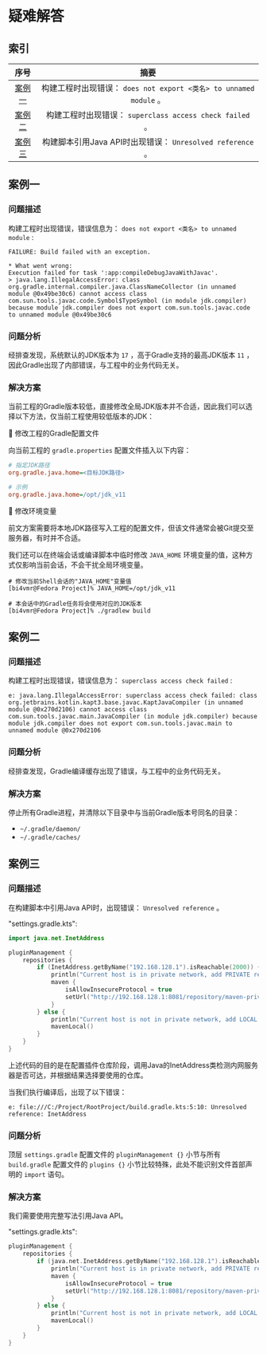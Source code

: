 # 疑难解答
## 索引

<div align="center">

|       序号        |                                摘要                                |
| :---------------: | :----------------------------------------------------------------: |
| [案例一](#案例一) | 构建工程时出现错误： `does not export <类名> to unnamed module` 。 |
| [案例二](#案例二) |      构建工程时出现错误： `superclass access check failed` 。      |
| [案例三](#案例三) |     构建脚本引用Java API时出现错误： `Unresolved reference` 。     |

</div>

## 案例一
### 问题描述
构建工程时出现错误，错误信息为： `does not export <类名> to unnamed module` :

```text
FAILURE: Build failed with an exception.

* What went wrong:
Execution failed for task ':app:compileDebugJavaWithJavac'.
> java.lang.IllegalAccessError: class org.gradle.internal.compiler.java.ClassNameCollector (in unnamed module @0x49be30c6) cannot access class com.sun.tools.javac.code.Symbol$TypeSymbol (in module jdk.compiler) because module jdk.compiler does not export com.sun.tools.javac.code to unnamed module @0x49be30c6
```

### 问题分析
经排查发现，系统默认的JDK版本为 `17` ，高于Gradle支持的最高JDK版本 `11` ，因此Gradle出现了内部错误，与工程中的业务代码无关。

### 解决方案
当前工程的Gradle版本较低，直接修改全局JDK版本并不合适，因此我们可以选择以下方法，仅当前工程使用较低版本的JDK：

🔷 修改工程的Gradle配置文件

向当前工程的 `gradle.properties` 配置文件插入以下内容：

```ini
# 指定JDK路径
org.gradle.java.home=<目标JDK路径>

# 示例
org.gradle.java.home=/opt/jdk_v11
```

🔷 修改环境变量

前文方案需要将本地JDK路径写入工程的配置文件，但该文件通常会被Git提交至服务器，有时并不合适。

我们还可以在终端会话或编译脚本中临时修改 `JAVA_HOME` 环境变量的值，这种方式仅影响当前会话，不会干扰全局环境变量。

```text
# 修改当前Shell会话的"JAVA_HOME"变量值
[bi4vmr@Fedora Project]% JAVA_HOME=/opt/jdk_v11

# 本会话中的Gradle任务将会使用对应的JDK版本
[bi4vmr@Fedora Project]% ./gradlew build
```

## 案例二
### 问题描述
构建工程时出现错误，错误信息为： `superclass access check failed` :

```text
e: java.lang.IllegalAccessError: superclass access check failed: class org.jetbrains.kotlin.kapt3.base.javac.KaptJavaCompiler (in unnamed module @0x270d2106) cannot access class com.sun.tools.javac.main.JavaCompiler (in module jdk.compiler) because module jdk.compiler does not export com.sun.tools.javac.main to unnamed module @0x270d2106
```

### 问题分析
经排查发现，Gradle编译缓存出现了错误，与工程中的业务代码无关。

### 解决方案
停止所有Gradle进程，并清除以下目录中与当前Gradle版本号同名的目录：

- `~/.gradle/daemon/`
- `~/.gradle/caches/`

## 案例三
### 问题描述
在构建脚本中引用Java API时，出现错误： `Unresolved reference` 。

"settings.gradle.kts":

```kotlin
import java.net.InetAddress

pluginManagement {
    repositories {
        if (InetAddress.getByName("192.168.128.1").isReachable(2000)) {
            println("Current host is in private network, add PRIVATE repositorys.")
            maven {
                isAllowInsecureProtocol = true
                setUrl("http://192.168.128.1:8081/repository/maven-private/")
            }
        } else {
            println("Current host is not in private network, add LOCAL repositorys.")
            mavenLocal()
        }
    }
}
```

上述代码的目的是在配置插件仓库阶段，调用Java的InetAddress类检测内网服务器是否可达，并根据结果选择要使用的仓库。

当我们执行编译后，出现了以下错误：

```text
e: file:///C:/Project/RootProject/build.gradle.kts:5:10: Unresolved reference: InetAddress
```

### 问题分析
顶层 `settings.gradle` 配置文件的 `pluginManagement {}` 小节与所有 `build.gradle` 配置文件的 `plugins {}` 小节比较特殊，此处不能识别文件首部声明的 `import` 语句。

### 解决方案
我们需要使用完整写法引用Java API。

"settings.gradle.kts":

```kotlin
pluginManagement {
    repositories {
        if (java.net.InetAddress.getByName("192.168.128.1").isReachable(2000)) {
            println("Current host is in private network, add PRIVATE repositorys.")
            maven {
                isAllowInsecureProtocol = true
                setUrl("http://192.168.128.1:8081/repository/maven-private/")
            }
        } else {
            println("Current host is not in private network, add LOCAL repositorys.")
            mavenLocal()
        }
    }
}
```
